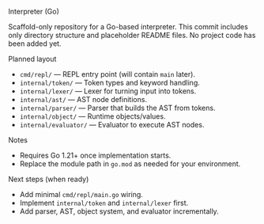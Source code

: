 Interpreter (Go)

Scaffold-only repository for a Go-based interpreter. This commit includes only directory structure and placeholder README files. No project code has been added yet.

Planned layout
- `cmd/repl/` — REPL entry point (will contain `main` later).
- `internal/token/` — Token types and keyword handling.
- `internal/lexer/` — Lexer for turning input into tokens.
- `internal/ast/` — AST node definitions.
- `internal/parser/` — Parser that builds the AST from tokens.
- `internal/object/` — Runtime objects/values.
- `internal/evaluator/` — Evaluator to execute AST nodes.

Notes
- Requires Go 1.21+ once implementation starts.
- Replace the module path in `go.mod` as needed for your environment.

Next steps (when ready)
- Add minimal `cmd/repl/main.go` wiring.
- Implement `internal/token` and `internal/lexer` first.
- Add parser, AST, object system, and evaluator incrementally.
